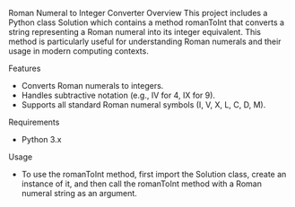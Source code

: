 Roman Numeral to Integer Converter
Overview
This project includes a Python class Solution which contains a method romanToInt that converts a string representing a Roman numeral into its integer equivalent. This method is particularly useful for understanding Roman numerals and their usage in modern computing contexts.

Features
* Converts Roman numerals to integers.
* Handles subtractive notation (e.g., IV for 4, IX for 9).
* Supports all standard Roman numeral symbols (I, V, X, L, C, D, M).

Requirements
* Python 3.x

Usage
* To use the romanToInt method, first import the Solution class, create an instance of it, and then call the romanToInt method with a Roman numeral string as an argument.